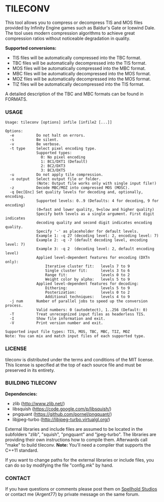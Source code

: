 # TILECONV

This tool allows you to compress or decompress TIS and MOS files provided by Infinity Engine games such as Baldur's Gate or Icewind Dale.
The tool uses modern compression algorithms to achieve great compression ratios without noticeable degradation in quality.

**Supported conversions:**
- TIS files will be automatically compressed into the TBC format. 
- TBC files will be automatically decompressed into the TIS format.
- MOS files will be automatically compressed into the MBC format.
- MBC files will be automatically decompressed into the MOS format.
- MOZ files will be automatically decompressed into the MOS format.
- TIZ files will be automatically decompressed into the TIS format.

A detailed description of the TBC and MBC formats can be found in FORMATS.


### USAGE
```
Usage: tileconv [options] infile [infile2 [...]]

Options:
  -e          Do not halt on errors.
  -s          Be silent.
  -v          Be verbose.
  -t type     Select pixel encoding type.
              Supported types:
                0: No pixel encoding
                1: BC1/DXT1 (Default)
                2: BC2/DXT3
                3: BC3/DXT5
  -u          Do not apply tile compression.
  -o output   Select output file or folder.
              (Note: Output file works only with single input file!)
  -z          Decode MBC/MOZ into compressed MOS (MOSC).
  -q Dec[Enc] Set quality levels for decoding and, optionally, encoding.
              Supported levels: 0..9 (Defaults: 4 for decoding, 9 for encoding)
              (0=fast and lower quality, 9=slow and higher quality)
              Specify both levels as a single argument. First digit indicates
              decoding quality and second digit indicates encoding quality.
              Specify '-' as placeholder for default levels.
              Example 1: -q 27 (decoding level: 2, encoding level: 7)
              Example 2: -q -7 (default decoding level, encoding level: 7)
              Example 3: -q 2  (decoding level: 2, default encoding level)
              Applied level-dependent features for encoding (DXTn only):
                  Iterative cluster fit:   levels 7 to 9
                  Single cluster fit:      levels 3 to 6
                  Range fit:               levels 0 to 2
                  Weight color by alpha:   levels 5 to 9
              Applied level-dependent features for decoding:
                  Dithering:               levels 5 to 9
                  Posterization:           levels 0 to 2
                  Additional techniques:   levels 4 to 9
  -j num      Number of parallel jobs to speed up the conversion process.
              Valid numbers: 0 (autodetect), 1..256 (Default: 0)
  -T          Treat unrecognized input files as headerless TIS.
  -I          Show file information and exit.
  -V          Print version number and exit.

Supported input file types: TIS, MOS, TBC, MBC, TIZ, MOZ
Note: You can mix and match input files of each supported type.
```


### LICENSE

tileconv is distributed under the terms and conditions of the MIT license. This license is specified at the top of each source file and must be preserved in its entirety.


### BUILDING TILECONV
**Dependencies:**
- zlib (http://www.zlib.net/)
- libsquish (https://code.google.com/p/libsquish/)
- pngquant (https://github.com/pornel/pngquant/)
- libjpeg-turbo (http://libjpeg-turbo.virtualgl.org/)

External libraries and include files are assumed to be located in the subfolders "zlib", "squish", "pngquant" and "jpeg-turbo". The libraries are providing their own instructions how to compile them. Afterwards call "make" to build tileconv. **Note:** You'll need a compiler that supports the C++11 standard.

If you want to change paths for the external libraries or include files, you can do so by modifying the file "config.mk" by hand.


### CONTACT
If you have questions or comments please post them on [Spellhold Studios](http://www.shsforums.net/topic/57588-tileconv-a-mostis-compressor/) or contact me (Argent77) by private message on the same forum.
